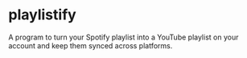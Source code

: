 # playlistify
A program to turn your Spotify playlist into a YouTube playlist on your account and keep them synced across platforms.
